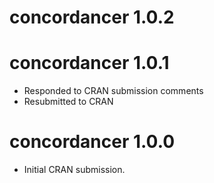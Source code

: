 # concordancer 1.0.2

# concordancer 1.0.1

* Responded to CRAN submission comments
* Resubmitted to CRAN

# concordancer 1.0.0

* Initial CRAN submission.

